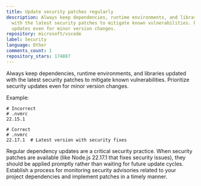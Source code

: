 ```yaml
---
title: Update security patches regularly
description: Always keep dependencies, runtime environments, and libraries updated
  with the latest security patches to mitigate known vulnerabilities. Prioritize security
  updates even for minor version changes.
repository: microsoft/vscode
label: Security
language: Other
comments_count: 1
repository_stars: 174887
---
```


Always keep dependencies, runtime environments, and libraries updated with the latest security patches to mitigate known vulnerabilities. Prioritize security updates even for minor version changes.

Example:
```
# Incorrect
# .nvmrc
22.15.1

# Correct
# .nvmrc
22.17.1  # Latest version with security fixes
```

Regular dependency updates are a critical security practice. When security patches are available (like Node.js 22.17.1 that fixes security issues), they should be applied promptly rather than waiting for future update cycles. Establish a process for monitoring security advisories related to your project dependencies and implement patches in a timely manner.